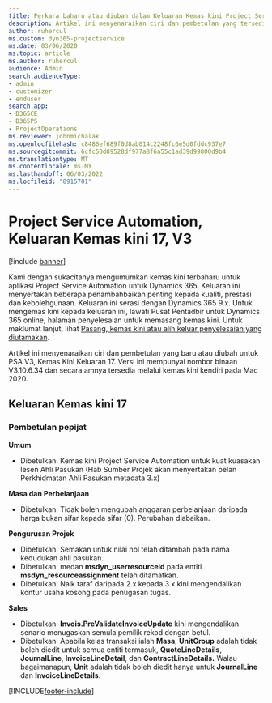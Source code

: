 ```yaml
---
title: Perkara baharu atau diubah dalam Keluaran Kemas kini Project Service Automation 17, V3
description: Artikel ini menyenaraikan ciri dan pembetulan yang tersedia dalam Keluaran Kemas Kini Automasi Project Service 17, V3.
author: ruhercul
ms.custom: dyn365-projectservice
ms.date: 03/06/2020
ms.topic: article
ms.author: ruhercul
audience: Admin
search.audienceType:
- admin
- customizer
- enduser
search.app:
- D365CE
- D365PS
- ProjectOperations
ms.reviewer: johnmichalak
ms.openlocfilehash: c8486ef689f0d8ab014c2248fc6e5d0fddc937e7
ms.sourcegitcommit: 6cfc50d89528df977a8f6a55c1ad39d99800d9b4
ms.translationtype: MT
ms.contentlocale: ms-MY
ms.lasthandoff: 06/03/2022
ms.locfileid: "8915701"
---
```

# <a name="project-service-automation-update-release-17-v3"></a>Project Service Automation, Keluaran Kemas kini 17, V3

[!include [banner](../includes/psa-now-project-operations.md)]

Kami dengan sukacitanya mengumumkan kemas kini terbaharu untuk aplikasi Project Service Automation untuk Dynamics 365. Keluaran ini menyertakan beberapa penambahbaikan penting kepada kualiti, prestasi dan kebolehgunaan.  Keluaran ini serasi dengan Dynamics 365 9.x. Untuk mengemas kini kepada keluaran ini, lawati Pusat Pentadbir untuk Dynamics 365 online, halaman penyelesaian untuk memasang kemas kini. Untuk maklumat lanjut, lihat [Pasang, kemas kini atau alih keluar penyelesaian yang diutamakan](/power-platform/admin/install-remove-preferred-solution).

Artikel ini menyenaraikan ciri dan pembetulan yang baru atau diubah untuk PSA V3, Kemas Kini Keluaran 17. Versi ini mempunyai nombor binaan V3.10.6.34 dan secara amnya tersedia melalui kemas kini kendiri pada Mac 2020.


## <a name="update-release-17"></a>Keluaran Kemas kini 17

### <a name="bug-fixes"></a>Pembetulan pepijat

**Umum**

- Dibetulkan: Kemas kini Project Service Automation untuk kuat kuasakan lesen Ahli Pasukan (Hab Sumber Projek akan menyertakan pelan Perkhidmatan Ahli Pasukan metadata 3.x)
 
**Masa dan Perbelanjaan**

- Dibetulkan: Tidak boleh mengubah anggaran perbelanjaan daripada harga bukan sifar kepada sifar (0). Perubahan diabaikan.

**Pengurusan Projek**

- Dibetulkan: Semakan untuk nilai nol telah ditambah pada nama kedudukan ahli pasukan.
- Dibetulkan: medan **msdyn_userresourceid** pada entiti **msdyn_resourceassignment** telah ditamatkan.
- Dibetulkan: Naik taraf daripada 2.x kepada 3.x kini mengendalikan kontur usaha kosong pada penugasan tugas.

**Sales**

- Dibetulkan: **Invois.PreValidateInvoiceUpdate** kini mengendalikan senario menugaskan semula pemilik rekod dengan betul.
- Dibetulkan: Apabila kelas transaksi ialah **Masa**, **UnitGroup** adalah tidak boleh diedit untuk semua entiti termasuk, **QuoteLineDetails**, **JournalLine**, **InvoiceLineDetail**, dan **ContractLineDetails.** Walau bagaimanapun, **Unit** adalah tidak boleh diedit hanya untuk **JournalLine** dan **InvoiceLineDetails**.




[!INCLUDE[footer-include](../includes/footer-banner.md)]
